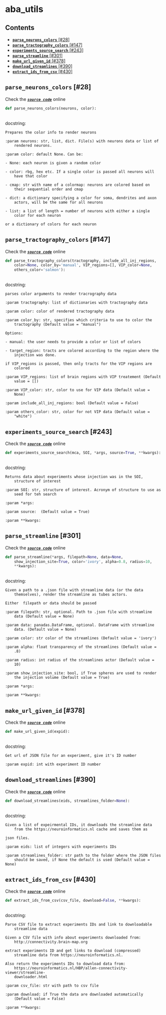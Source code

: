 # aba\_utils

## Contents

* [**`parse_neurons_colors`** \[\#28\]](aba_utils.md#parse_neurons_colors-28)
* [**`parse_tractography_colors`** \[\#147\]](aba_utils.md#parse_tractography_colors-147)
* [**`experiments_source_search`** \[\#243\]](aba_utils.md#experiments_source_search-243)
* [**`parse_streamline`** \[\#301\]](aba_utils.md#parse_streamline-301)
* [**`make_url_given_id`** \[\#378\]](aba_utils.md#make_url_given_id-378)
* [**`download_streamlines`** \[\#390\]](aba_utils.md#download_streamlines-390)
* [**`extract_ids_from_csv`** \[\#430\]](aba_utils.md#extract_ids_from_csv-430)

## **`parse_neurons_colors`** \[\#28\]

Check the [_**`source code`**_](https://github.com/BrancoLab/BrainRender/tree/brainglobeintegration/blob/master/brainrender/ABA/aba_utils.py#L28) online

```python
def parse_neurons_colors(neurons, color):
```

   
docstring:

```text
Prepares the color info to render neurons

:param neurons: str, list, dict. File(s) with neurons data or list of
    rendered neurons.

:param color: default None. Can be:

- None: each neuron is given a random color

- color: rbg, hex etc. If a single color is passed all neurons will
    have that color

- cmap: str with name of a colormap: neurons are colored based on
    their sequential order and cmap

- dict: a dictionary specifying a color for soma, dendrites and axon
    actors, will be the same for all neurons

- list: a list of length = number of neurons with either a single
    color for each neuron

or a dictionary of colors for each neuron
```

## **`parse_tractography_colors`** \[\#147\]

Check the [_**`source code`**_](https://github.com/BrancoLab/BrainRender/tree/brainglobeintegration/blob/master/brainrender/ABA/aba_utils.py#L147) online

```python
def parse_tractography_colors(tractography, include_all_inj_regions,
    color=None, color_by='manual', VIP_regions=[], VIP_color=None,
    others_color='salmon'):
```

   
docstring:

```text
parses color arguments to render tracrography data

:param tractography: list of dictionaries with tractography data

:param color: color of rendered tractography data

:param color_by: str, specifies which criteria to use to color the
    tractography (Default value = "manual")

Options:

- manual: the user needs to provide a color or list of colors

- target_region: tracts are colored according to the region where the
    injection was done.

if VIP_regions is passed, then only tracts for the VIP regions are
    colored

:param VIP_regions: list of brain regions with VIP treatement (Default
    value = [])

:param VIP_color: str, color to use for VIP data (Default value =
    None)

:param include_all_inj_regions: bool (Default value = False)

:param others_color: str, color for not VIP data (Default value =
    "white")
```

## **`experiments_source_search`** \[\#243\]

Check the [_**`source code`**_](https://github.com/BrancoLab/BrainRender/tree/brainglobeintegration/blob/master/brainrender/ABA/aba_utils.py#L243) online

```python
def experiments_source_search(mca, SOI, *args, source=True, **kwargs):
```

   
docstring:

```text
Returns data about experiments whose injection was in the SOI,
    structure of interest

:param SOI: str, structure of interest. Acronym of structure to use as
    seed for teh search

:param *args:

:param source:  (Default value = True)

:param **kwargs:
```

## **`parse_streamline`** \[\#301\]

Check the [_**`source code`**_](https://github.com/BrancoLab/BrainRender/tree/brainglobeintegration/blob/master/brainrender/ABA/aba_utils.py#L301) online

```python
def parse_streamline(*args, filepath=None, data=None,
    show_injection_site=True, color='ivory', alpha=0.8, radius=10,
    **kwargs):
```

   
docstring:

```text
Given a path to a .json file with streamline data (or the data
    themselves), render the streamline as tubes actors.

Either  filepath or data should be passed

:param filepath: str, optional. Path to .json file with streamline
    data (Default value = None)

:param data: panadas.DataFrame, optional. DataFrame with streamline
    data. (Default value = None)

:param color: str color of the streamlines (Default value = 'ivory')

:param alpha: float transparency of the streamlines (Default value =
    .8)

:param radius: int radius of the streamlines actor (Default value =
    10)

:param show_injection_site: bool, if True spheres are used to render
    the injection volume (Default value = True)

:param *args:

:param **kwargs:
```

## **`make_url_given_id`** \[\#378\]

Check the [_**`source code`**_](https://github.com/BrancoLab/BrainRender/tree/brainglobeintegration/blob/master/brainrender/ABA/aba_utils.py#L378) online

```python
def make_url_given_id(expid):
```

   
docstring:

```text
Get url of JSON file for an experiment, give it's ID number

:param expid: int with experiment ID number
```

## **`download_streamlines`** \[\#390\]

Check the [_**`source code`**_](https://github.com/BrancoLab/BrainRender/tree/brainglobeintegration/blob/master/brainrender/ABA/aba_utils.py#L390) online

```python
def download_streamlines(eids, streamlines_folder=None):
```

   
docstring:

```text
Given a list of expeirmental IDs, it downloads the streamline data
    from the https://neuroinformatics.nl cache and saves them as

json files.

:param eids: list of integers with experiments IDs

:param streamlines_folder: str path to the folder where the JSON files
    should be saved, if None the default is used (Default value = None)
```

## **`extract_ids_from_csv`** \[\#430\]

Check the [_**`source code`**_](https://github.com/BrancoLab/BrainRender/tree/brainglobeintegration/blob/master/brainrender/ABA/aba_utils.py#L430) online

```python
def extract_ids_from_csv(csv_file, download=False, **kwargs):
```

   
docstring:

```text
Parse CSV file to extract experiments IDs and link to downloadable
    streamline data

Given a CSV file with info about experiments downloaded from:
    http://connectivity.brain-map.org

extract experiments ID and get links to download (compressed)
    streamline data from https://neuroinformatics.nl.

Also return the experiments IDs to download data from:
    https://neuroinformatics.nl/HBP/allen-connectivity-viewer/streamline-
    downloader.html

:param csv_file: str with path to csv file

:param download: if True the data are downloaded automatically
    (Default value = False)

:param **kwargs:
```


